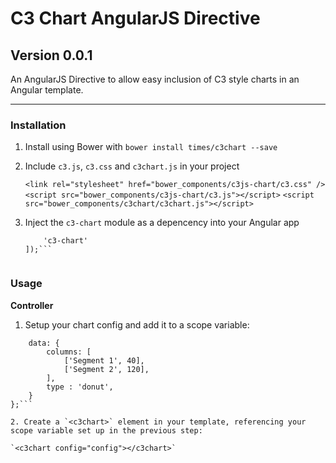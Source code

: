 # C3 Chart AngularJS Directive

## Version 0.0.1

An AngularJS Directive to allow easy inclusion of C3 style charts in an Angular template.

---

### Installation

1. Install using Bower with `bower install times/c3chart --save`

2. Include `c3.js`, `c3.css` and `c3chart.js` in your project
    
    `<link rel="stylesheet" href="bower_components/c3js-chart/c3.css" />`
    `<script src="bower_components/c3js-chart/c3.js"></script>`
    `<script src="bower_components/c3chart/c3chart.js"></script>`

3. Inject the `c3-chart` module as a depencency into your Angular app

	```angular.module('your.module', [
    	'c3-chart'
	]);```


### Usage

__Controller__

1. Setup your chart config and add it to a scope variable:

```$scope.config = {
    data: {
        columns: [
            ['Segment 1', 40],
            ['Segment 2', 120],
        ],
        type : 'donut',
    }
};```

2. Create a `<c3chart>` element in your template, referencing your scope variable set up in the previous step:

`<c3chart config="config"></c3chart>`